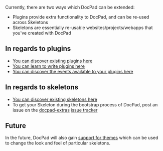 Currently, there are two ways which DocPad can be extended:

- Plugins provide extra functionality to DocPad, and can be re-used across Skeletons
- Skeletons are essentially re-usable websites/projects/webapps that you've created with DocPad

## In regards to plugins

- [You can discover existing plugins here](https://github.com/bevry/docpad/wiki/Plugins)
- [You can learn to write plugins here](https://github.com/bevry/docpad/wiki/Writing-a-Plugin)
- [You can discover the events available to your plugins here](https://github.com/bevry/docpad/wiki/Plugin-Events)

## In regards to skeletons

- [You can discover existing skeletons here](https://github.com/bevry/docpad/wiki/Skeletons)
- To get your Skeleton during the bootstrap process of DocPad, post an issue on the [docpad-extras](https://github.com/bevry/docpad-extras) [issue tracker](https://github.com/bevry/docpad-extras/issues)

## Future

In the future, DocPad will also gain [support for themes](https://github.com/bevry/docpad/issues/126) which can be used to change the look and feel of particular skeletons.